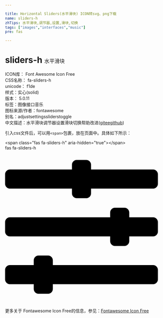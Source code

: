 ```yaml
---

title: Horizontal Sliders(水平滑块) ICON转svg、png下载
name: sliders-h
zhTips: 水平滑块,调节器,设置,滑块,切换
tags: ["images","interfaces","music"]
pre: fas

---
```


# sliders-h  <small style="font-size: 60%;font-weight: 100">水平滑块</small>


<div class="detail-page">
<p>
<span>
ICON库：
<span class="badge-secondary badge">Font Awesome Icon Free</span> 
</span>
<br/>
<span>
CSS名称：
<span class="badge-secondary badge">fa-sliders-h</span> 
</span>
<br/>
<span>
unicode：
<span class="badge-secondary badge">f1de</span> 
<copy-btn content='f1de' btn-title=""></copy-btn>
<copy-btn :content='String.fromCodePoint(parseInt("f1de", 16))' btn-title="复制U"></copy-btn>
</span><br/><span>样式：<span class="badge-light badge">实心(solid)</span></span>
<br/>
<span>
版本：
<span class="badge-secondary badge">5.0.11</span> 
</span><br/><span>标签：<span class="badge-light badge"><router-link to="/tags/images.html">图像</router-link></span><span class="badge-light badge"><router-link to="/tags/interfaces.html">接口</router-link></span><span class="badge-light badge"><router-link to="/tags/music.html">音乐</router-link></span></span>
<br/>
<span>图标来源/作者：<span class="badge-light badge">fontawesome</span></span> 
<br/>
<span>别名：<span class="badge-light badge">adjust</span><span class="badge-light badge">settings</span><span class="badge-light badge">sliders</span><span class="badge-light badge">toggle</span></span><br/><span class="zh-detail">中文描述：<span class="badge-primary badge">水平滑块</span><span class="badge-primary badge">调节器</span><span class="badge-primary badge">设置</span><span class="badge-primary badge">滑块</span><span class="badge-primary badge">切换</span><span class="help-link"><span>帮助改进</span>(<a href="https://gitee.com/liuwave/icon-helper/edit/master/json/fontawesome/solid/sliders-h.json" target="_blank" rel="noopener noreferrer">gitee</a><a href="https://github.com/liuwave/icon-helper/edit/master/json/fontawesome/solid/sliders-h.json" target="_blank" rel="noopener noreferrer">github</a></span>)</span><br/>
</p>
</div>
<div class="alert alert-dark">
  <i class="fas fa-sliders-h fa-xs"></i>
  <i class="fas fa-sliders-h fa-sm"></i>
  <i class="fas fa-sliders-h fa-lg"></i>
  <i class="fas fa-sliders-h fa-2x"></i>
  <i class="fas fa-sliders-h fa-3x"></i>
  <i class="fas fa-sliders-h fa-5x"></i>
  <i class="fas fa-sliders-h fa-7x"></i>
</div>
<div>
  <p>引入css文件后，可以用<code>&lt;span&gt;</code>包裹，放在页面中。具体如下所示：    
  </p>
  <div class="alert alert-primary" style="font-size: 14px">
    &lt;span class="fas fa-sliders-h" aria-hidden="true"&gt;&lt;/span&gt;
    <copy-btn content='<span class="fas fa-sliders-h" aria-hidden="true"></span>'></copy-btn>
  </div>
  <div class="alert alert-secondary">
    <i class="fas fa-sliders-h"
    style="font-size: 24px"
    aria-hidden="true"></i> fas fa-sliders-h
    <copy-btn content="fas fa-sliders-h" btn-title="复制图标名称"></copy-btn>
  </div>
</div>
<div id="svg" class="svg-wrap">
<svg xmlns="http://www.w3.org/2000/svg" viewBox="0 0 512 512"><path d="M496 384H160v-16c0-8.8-7.2-16-16-16h-32c-8.8 0-16 7.2-16 16v16H16c-8.8 0-16 7.2-16 16v32c0 8.8 7.2 16 16 16h80v16c0 8.8 7.2 16 16 16h32c8.8 0 16-7.2 16-16v-16h336c8.8 0 16-7.2 16-16v-32c0-8.8-7.2-16-16-16zm0-160h-80v-16c0-8.8-7.2-16-16-16h-32c-8.8 0-16 7.2-16 16v16H16c-8.8 0-16 7.2-16 16v32c0 8.8 7.2 16 16 16h336v16c0 8.8 7.2 16 16 16h32c8.8 0 16-7.2 16-16v-16h80c8.8 0 16-7.2 16-16v-32c0-8.8-7.2-16-16-16zm0-160H288V48c0-8.8-7.2-16-16-16h-32c-8.8 0-16 7.2-16 16v16H16C7.2 64 0 71.2 0 80v32c0 8.8 7.2 16 16 16h208v16c0 8.8 7.2 16 16 16h32c8.8 0 16-7.2 16-16v-16h208c8.8 0 16-7.2 16-16V80c0-8.8-7.2-16-16-16z"/></svg>
</div>
<detail full-name='fa-sliders-h'></detail>
    
<div><p>更多关于  Fontawesome Icon Free的信息，参见：<a target="_blank" href="https://iconhelper.cn/fontawesome.html">Fontawesome Icon Free</a>
</p></div>
